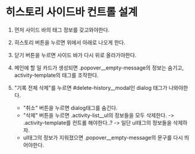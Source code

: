 # 히스토리 사이드바 컨트롤 설계

1. 먼저 사이드 바의 태그 정보를 갖고와야한다.

2. 히스토리 버튼을 누르면 위에서 아래로 나오게 한다.

3. 닫기 버튼을 누르면 사이드 바가 다시 위로 올라가야한다.

4. 메인에 할 일 카드가 생성되면 .popover\_\_empty-message의 정보는 숨기고,
   activity-template의 태그를 조작한다.

5. "기록 전체 삭제"를 누르면 #delete-history\_\_modal인 dialog 태그가 나와야한다.
   - "취소" 버튼을 누르면 dialog태그를 숨긴다.
   - "삭제" 버튼을 누르면 .activity-list\_\_ul의 정보들을 모두 삭제한다. -> .activity-template를 컨트롤 해야한다..? -> 일단 ul태그의 정보들을 삭제하자.
   - ul태그의 정보가 지워졌으면 .popover\_\_empty-message의 문구를 다시 띄어야한다.
